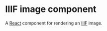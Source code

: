 # IIIF image component

A [React](http://facebook.github.io/react/) component for rendering an [IIIF](http://iiif.io) image.
